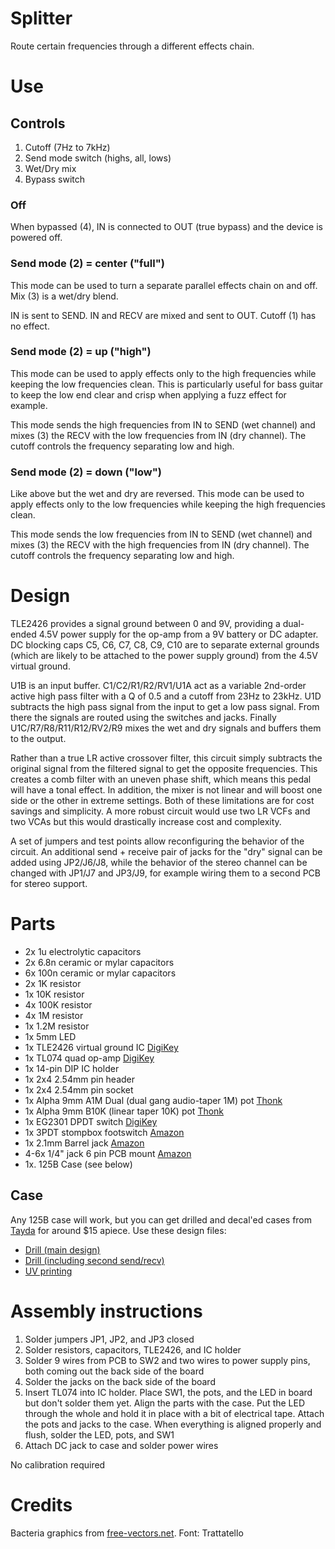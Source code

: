 # Splitter

Route certain frequencies through a different effects chain.

# Use

## Controls

1. Cutoff (7Hz to 7kHz)
2. Send mode switch (highs, all, lows)
3. Wet/Dry mix
4. Bypass switch


### Off

When bypassed (4), IN is connected to OUT (true bypass) and the device is powered off.

### Send mode (2) = center ("full")

This mode can be used to turn a separate parallel effects chain on and off. Mix (3) is a wet/dry blend.

IN is sent to SEND. IN and RECV are mixed and sent to OUT. Cutoff (1) has no effect.

### Send mode (2) = up ("high")

This mode can be used to apply effects only to the high frequencies while keeping the low frequencies clean. This is particularly useful for bass guitar to keep the low end clear and crisp when applying a fuzz effect for example.

This mode sends the high frequencies from IN to SEND (wet channel) and mixes (3) the RECV with the low frequencies from IN (dry channel). The cutoff controls the frequency separating low and high.

### Send mode (2) = down ("low")

Like above but the wet and dry are reversed. This mode can be used to apply effects only to the low frequencies while keeping the high frequencies clean. 

This mode sends the low frequencies from IN to SEND (wet channel) and mixes (3) the RECV with the high frequencies from IN (dry channel). The cutoff controls the frequency separating low and high.

# Design

<!-- TODO link to schematic -->

TLE2426 provides a signal ground between 0 and 9V, providing a dual-ended 4.5V power supply for the op-amp from a 9V battery or DC adapter. DC blocking caps C5, C6, C7, C8, C9, C10 are to separate external grounds (which are likely to be attached to the power supply ground) from the 4.5V virtual ground.

U1B is an input buffer. C1/C2/R1/R2/RV1/U1A act as a variable 2nd-order active high pass filter with a Q of 0.5 and a cutoff from 23Hz to 23kHz. U1D subtracts the high pass signal from the input to get a low pass signal. From there the signals are routed using the switches and jacks. Finally U1C/R7/R8/R11/R12/RV2/R9 mixes the wet and dry signals and buffers them to the output.

Rather than a true LR active crossover filter, this circuit simply subtracts the original signal from the filtered signal to get the opposite frequencies. This creates a comb filter with an uneven phase shift, which means this pedal will have a tonal effect. In addition, the mixer is not linear and will boost one side or the other in extreme settings. Both of these limitations are for cost savings and simplicity. A more robust circuit would use two LR VCFs and two VCAs but this would drastically increase cost and complexity.

A set of jumpers and test points allow reconfiguring the behavior of the circuit. An additional send + receive pair of jacks for the "dry" signal can be added using JP2/J6/J8, while the behavior of the stereo channel can be changed with JP1/J7 and JP3/J9, for example wiring them to a second PCB for stereo support.

# Parts

<!-- TODO: link to bom -->

- 2x 1u electrolytic capacitors
- 2x 6.8n ceramic or mylar capacitors
- 6x 100n ceramic or mylar capacitors
- 2x 1K resistor
- 1x 10K resistor
- 4x 100K resistor
- 4x 1M resistor
- 1x 1.2M resistor
- 1x 5mm LED
- 1x TLE2426 virtual ground IC [DigiKey](https://www.digikey.com/en/products/detail/texas-instruments/TLE2426CLPR/371935)
- 1x TL074 quad op-amp [DigiKey](https://www.digikey.com/en/products/detail/texas-instruments/TL074BCN/378416)
- 1x 14-pin DIP IC holder
- 1x 2x4 2.54mm pin header
- 1x 2x4 2.54mm pin socket
- 1x Alpha 9mm A1M Dual (dual gang audio-taper 1M) pot [Thonk](https://www.thonk.co.uk/shop/alpha-9mm-pots-vertical-t18/)
- 1x Alpha 9mm B10K (linear taper 10K) pot [Thonk](https://www.thonk.co.uk/shop/alpha-9mm-pots-vertical-t18/)
- 1x EG2301 DPDT switch [DigiKey](https://www.digikey.com/en/products/detail/e-switch/EG2301A/301966)
- 1x 3PDT stompbox footswitch [Amazon](https://www.amazon.com/gp/product/B012CF181K)
- 1x 2.1mm Barrel jack [Amazon](https://www.amazon.com/gp/product/B096XJWZJQ)
- 4-6x 1/4" jack 6 pin PCB mount [Amazon](https://www.amazon.com/gp/product/B097BDHV5Y)
- 1x. 125B Case (see below)

## Case

Any 125B case will work, but you can get drilled and decal'ed cases from [Tayda](https://www.taydaelectronics.com) for around $15 apiece. Use these design files:

- [Drill (main design)](https://drill.taydakits.com/box-designs/new?public_key=VWFDdHg0WjZtU0llTEgrNzh4ZnROUT09Cg==)
- [Drill (including second send/recv)](https://drill.taydakits.com/box-designs/new?public_key=U0xLeFEvaS9jQ1luY0pLTkMvenRyUT09Cg==)
- [UV printing](./graphics//drawing-rendered.pdf)

# Assembly instructions

1. Solder jumpers JP1, JP2, and JP3 closed
2. Solder resistors, capacitors, TLE2426, and IC holder
3. Solder 9 wires from PCB to SW2 and two wires to power supply pins, both coming out the back side of the board
4. Solder the jacks on the back side of the board
5. Insert TL074 into IC holder. Place SW1, the pots, and the LED in board but don't solder them yet. Align the parts with the case. Put the LED through the whole and hold it in place with a bit of electrical tape. Attach the pots and jacks to the case. When everything is aligned properly and flush, solder the LED, pots, and SW1
6. Attach DC jack to case and solder power wires

<!-- TODO document 3 modes and special instructions for each -->

No calibration required

# Credits

Bacteria graphics from [free-vectors.net](https://free-vectors.net/healthcare/set-of-bacteria-and-virus-icon). Font: Trattatello

